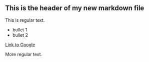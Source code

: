 ## This is the header of my new markdown file

This is regular text.

* bullet 1
* bullet 2

[Link to Google](http://www.google.com)

More regular text.
